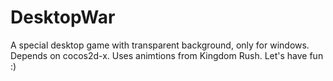 # DesktopWar
A special desktop game with transparent background, only for windows.
Depends on cocos2d-x.
Uses animtions from Kingdom Rush.
Let's have fun :)
